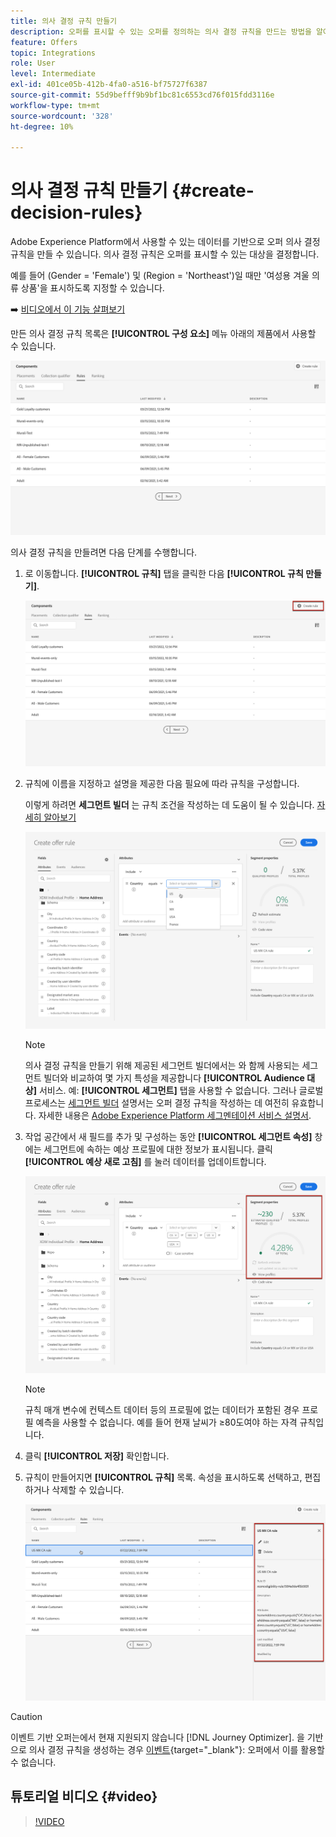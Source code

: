 ```yaml
---
title: 의사 결정 규칙 만들기
description: 오퍼를 표시할 수 있는 오퍼를 정의하는 의사 결정 규칙을 만드는 방법을 알아봅니다
feature: Offers
topic: Integrations
role: User
level: Intermediate
exl-id: 401ce05b-412b-4fa0-a516-bf75727f6387
source-git-commit: 55d9befff9b9bf1bc81c6553cd76f015fdd3116e
workflow-type: tm+mt
source-wordcount: '328'
ht-degree: 10%

---
```


# 의사 결정 규칙 만들기 {#create-decision-rules}

Adobe Experience Platform에서 사용할 수 있는 데이터를 기반으로 오퍼 의사 결정 규칙을 만들 수 있습니다. 의사 결정 규칙은 오퍼를 표시할 수 있는 대상을 결정합니다.

예를 들어 (Gender = &#39;Female&#39;) 및 (Region = &#39;Northeast&#39;)일 때만 &#39;여성용 겨울 의류 상품&#39;을 표시하도록 지정할 수 있습니다. 

➡️ [비디오에서 이 기능 살펴보기](#video)

만든 의사 결정 규칙 목록은 **[!UICONTROL 구성 요소]** 메뉴 아래의 제품에서 사용할 수 있습니다.

![](../assets/decision_rules_list.png)

의사 결정 규칙을 만들려면 다음 단계를 수행합니다.

1. 로 이동합니다. **[!UICONTROL 규칙]** 탭을 클릭한 다음 **[!UICONTROL 규칙 만들기]**.

   ![](../assets/offers_decision_rule_creation.png)

1. 규칙에 이름을 지정하고 설명을 제공한 다음 필요에 따라 규칙을 구성합니다.

   이렇게 하려면 **세그먼트 빌더** 는 규칙 조건을 작성하는 데 도움이 될 수 있습니다. [자세히 알아보기](../../segment/about-segments.md)

   <!--In this example, the rule will target customers that have the "Gold" loyalty level.-->

   ![](../assets/offers_decision_rule_creation_segment.png)

   >[!NOTE]
   >
   >의사 결정 규칙을 만들기 위해 제공된 세그먼트 빌더에서는 와 함께 사용되는 세그먼트 빌더와 비교하여 몇 가지 특성을 제공합니다 **[!UICONTROL Audience 대상]** 서비스. 예: **[!UICONTROL 세그먼트]** 탭을 사용할 수 없습니다. 그러나 글로벌 프로세스는 [세그먼트 빌더](../../segment/about-segments.md) 설명서는 오퍼 결정 규칙을 작성하는 데 여전히 유효합니다. 자세한 내용은 [Adobe Experience Platform 세그멘테이션 서비스 설명서](https://experienceleague.adobe.com/docs/experience-platform/segmentation/ui/segment-builder.html).

1. 작업 공간에서 새 필드를 추가 및 구성하는 동안 **[!UICONTROL 세그먼트 속성]** 창에는 세그먼트에 속하는 예상 프로필에 대한 정보가 표시됩니다. 클릭 **[!UICONTROL 예상 새로 고침]** 를 눌러 데이터를 업데이트합니다.

   ![](../assets/offers_decision_rule_creation_estimate.png)

   >[!NOTE]
   >
   >규칙 매개 변수에 컨텍스트 데이터 등의 프로필에 없는 데이터가 포함된 경우 프로필 예측을 사용할 수 없습니다. 예를 들어 현재 날씨가 ≥80도여야 하는 자격 규칙입니다.

1. 클릭 **[!UICONTROL 저장]** 확인합니다.

1. 규칙이 만들어지면 **[!UICONTROL 규칙]** 목록. 속성을 표시하도록 선택하고, 편집하거나 삭제할 수 있습니다.

   ![](../assets/rule_created.png)

>[!CAUTION]
>
>이벤트 기반 오퍼는에서 현재 지원되지 않습니다 [!DNL Journey Optimizer]. 을 기반으로 의사 결정 규칙을 생성하는 경우 [이벤트](https://experienceleague.adobe.com/docs/experience-platform/segmentation/ui/segment-builder.html?lang=en#events){target="_blank"}: 오퍼에서 이를 활용할 수 없습니다.

## 튜토리얼 비디오 {#video}

>[!VIDEO](https://video.tv.adobe.com/v/329373?quality=12)
